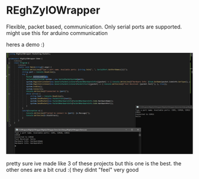 # REghZyIOWrapper
Flexible, packet based, communication. Only serial ports are supported. might use this for arduino communication

heres a demo :)

![](REghZyIOWrapper.Demo_2021-08-19_23.01.09.png)

pretty sure ive made like 3 of these projects but this one is the best. the other ones are a bit crud :( they didnt "feel" very good
